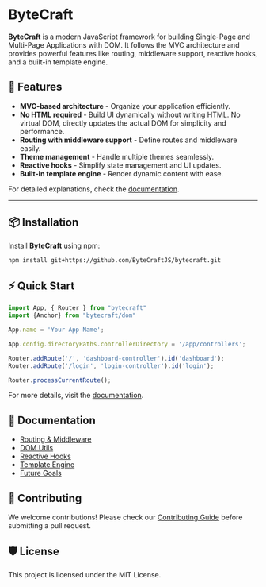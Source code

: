 # ByteCraft
**ByteCraft** is a modern JavaScript framework for building Single-Page and Multi-Page Applications with DOM. It follows the MVC architecture and provides powerful features like routing, middleware support, reactive hooks, and a built-in template engine.

## 🚀 Features
- **MVC-based architecture** - Organize your application efficiently.
- **No HTML required** - Build UI dynamically without writing HTML. No virtual DOM, directly updates the actual DOM for simplicity and performance.
- **Routing with middleware support** - Define routes and middleware easily.  
- **Theme management** - Handle multiple themes seamlessly.  
- **Reactive hooks** - Simplify state management and UI updates.  
- **Built-in template engine** - Render dynamic content with ease.

For detailed explanations, check the [documentation](docs/readme.md).

---

## 📦 Installation

Install **ByteCraft** using npm:

```sh
npm install git+https://github.com/ByteCraftJS/bytecraft.git
```

## ⚡ Quick Start
```js
import App, { Router } from "bytecraft"
import {Anchor} from "bytecraft/dom"

App.name = 'Your App Name';

App.config.directoryPaths.controllerDirectory = '/app/controllers';

Router.addRoute('/', 'dashboard-controller').id('dashboard');
Router.addRoute('/login', 'login-controller').id('login');

Router.processCurrentRoute();
```

For more details, visit the [documentation](docs/readme.md).

## 📖 Documentation
- [Routing & Middleware](docs/routing-and-middleware.md)
- [DOM Utils](docs/dom-utils.md)
- [Reactive Hooks](docs/hooks.md)
- [Template Engine](docs/template-engine.md)
- [Future Goals](docs/future-goals.md)

## 🤝 Contributing
We welcome contributions! Please check our [Contributing Guide](CONTRIBUTING.md) before submitting a pull request.

## 🛡 License
This project is licensed under the MIT License.